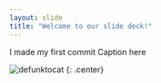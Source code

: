 ```yaml
---
layout: slide
title: "Welcome to our slide deck!"
---
```

I made my first commit
Caption here

![defunktocat](https://octodex.github.com/images/defunktocat.png)
{: .center}
